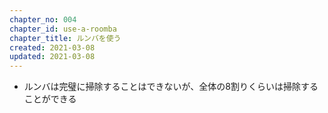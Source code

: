 ```yaml
---
chapter_no: 004
chapter_id: use-a-roomba
chapter_title: ルンバを使う
created: 2021-03-08
updated: 2021-03-08
---
```

- ルンバは完璧に掃除することはできないが、全体の8割りくらいは掃除することができる
